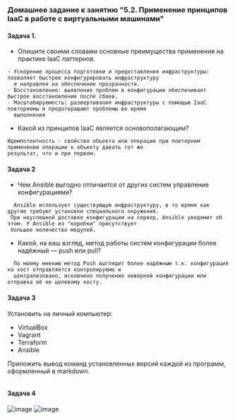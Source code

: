 ### Домашнее задание к занятию "5.2. Применение принципов IaaC в работе с виртуальными машинами"

#### Задача 1.  
- Опишите своими словами основные преимущества применения на практике IaaC паттернов.
```
- Ускорение процесса подготовки и предоставления инфраструктуры: позволяет быстрее конфигурировать инфраструктуру
  и направлен на обеспечение прозрачности.
- Восстановление: выявление проблем в конфигурации обеспечивает быстрое восстановление после сбоев.
- Масштабируемость: развертывания инфраструктуры с помощью IaaC повторяемы и предотвращают проблемы во время
  выполнения
```
- Какой из принципов IaaC является основополагающим?
```
Идемпотентность - свойство объекта или операции при повторном применении операции к объекту давать тот же
результат, что и при первом.
```
#### Задача 2
- Чем Ansible выгодно отличается от других систем управление конфигурациями?
```
  Ansible использует существующую инфраструктуру, в то время как другие требуют установки специального окружения.
 При неуспешной доставке конфигурации на сервер, Ansible уведомит об этом. У Ansible из "коробки" присутствует
 большое количество модулей.
```
- Какой, на ваш взгляд, метод работы систем конфигурации более надёжный — push или pull?
```
  По моему мнению метод Push выглядит более надёжным т.к. конфигурация на хост отправляется контролируемо и
  централизовано, исключено получение неверной конфигурации или отправка её не целевому хосту.
```
#### Задача 3
Установить на личный компьютер:

- VirtualBox
- Vagrant
- Terraform
- Ansible
  
Приложить вывод команд установленных версий каждой из программ, оформленный в markdown.

```

```

#### Задача 4
![image](https://github.com/cemeht3000/devops-netology/assets/137440614/bc8c6688-617f-487c-a902-e7345abbfd85)
![image](https://github.com/cemeht3000/devops-netology/assets/137440614/56500e4b-0915-4537-a56a-bac1dc7f7b77)
